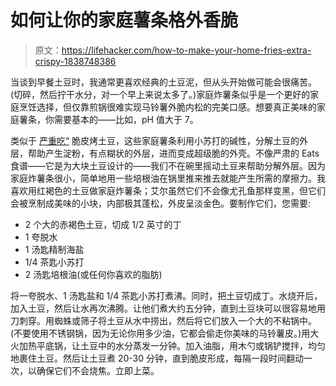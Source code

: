 # 如何让你的家庭薯条格外香脆

> 原文：<https://lifehacker.com/how-to-make-your-home-fries-extra-crispy-1838748386>

当谈到早餐土豆时，我通常更喜欢经典的土豆泥，但从头开始做可能会很痛苦。(切碎，然后拧干水分，对一个早上来说太多了。)家庭炸薯条似乎是一个更好的家庭烹饪选择，但仅靠煎锅很难实现马铃薯外脆内松的完美口感。想要真正美味的家庭薯条，你需要基本的——比如，pH 值大于 7。



类似于 [严重吃“](https://www.seriouseats.com/2016/12/the-food-lab-the-best-roast-potatoes-ever.html) 脆皮烤土豆，这些家庭薯条利用小苏打的碱性，分解土豆的外层，帮助产生淀粉，有点糊状的外层，进而变成超级脆的外壳。不像严肃的 Eats 食谱——它是为大块土豆设计的——我们不在碗里摇动土豆来帮助分解外层。因为家庭炸薯条很小，简单地用一些培根油在锅里推来推去就能产生所需的摩擦力。我喜欢用红褐色的土豆做家庭炸薯条；艾尔虽然它们不会像尤孔鱼那样变黑，但它们会被烹制成美味的小块，内部极其蓬松，外皮呈淡金色。要制作它们，您需要:

*   2 个大的赤褐色土豆，切成 1/2 英寸的丁
*   1 夸脱水
*   1 汤匙精制海盐
*   1/4 茶匙小苏打
*   2 汤匙培根油(或任何你喜欢的脂肪)

将一夸脱水、1 汤匙盐和 1/4 茶匙小苏打煮沸。同时，把土豆切成丁。水烧开后，加入土豆，然后让水再次沸腾。让他们煮大约五分钟，直到土豆块可以很容易地用刀刺穿。用蜘蛛或筛子将土豆从水中捞出，然后将它们放入一个大的不粘锅中。(不要使用不锈钢锅，因为无论你用多少油，它都会偷走你美味的马铃薯皮。)用大火加热平底锅，让土豆中的水分蒸发一分钟。加入油脂，用木勺或锅铲搅拌，均匀地裹住土豆。然后让土豆煮 20-30 分钟，直到脆皮形成，每隔一段时间翻动一次，以确保它们不会烧焦。立即上菜。